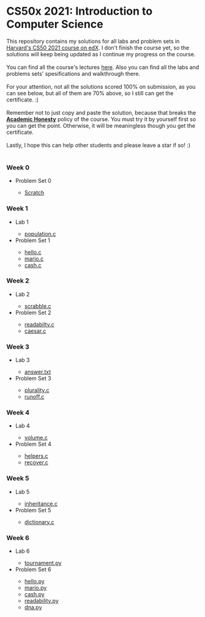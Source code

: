 # CS50x 2021: Introduction to Computer Science
This repository contains my solutions for all labs and problem sets in <a href='https://www.edx.org/course/cs50s-introduction-to-computer-science'>Harvard's CS50 2021 course on edX</a>. I don't finish the course yet, so the solutions will keep being updated as I continue my progress on the course.  <br><br>
You can find all the course's lectures <a href='https://cs50.harvard.edu/x/2021/'>here</a>. Also you can find all the labs and problems sets' spesifications and walkthrough there. <br><br>
For your attention, not all the solutions scored 100% on submission, as you can see below, but all of them are 70% above, so I still can get the certificate. :) <br><br>
Remember not to just copy and paste the solution, because that breaks the [**Academic Honesty**](https://docs.cs50.net/2016/fall/syllabus/cs50.html#academic-honesty) policy of the course. You must try it by yourself first so you can get the point. Otherwise, it will be meaningless though you get the certificate. <br><br>
Lastly, I hope this can help other students and please leave a star if so! :) <br><br>

<p></p><h3 style="text-align: left;">Week 0</h3><div><ul style="text-align: left;"><li>Problem Set 0</li><ul><li><a href="https://github.com/mufidu/cs50x/blob/main/Week%200/pset0/Get%20the%20ball.sb3">Scratch</a></li></ul></ul></div><h3 style="text-align: left;">Week 1</h3><div><ul style="text-align: left;"><li>Lab 1</li><ul><li><a href="https://github.com/mufidu/cs50x/blob/main/lab1/population.c">population.c</a></li></ul><li>Problem Set 1</li><ul><li><a href="https://github.com/mufidu/cs50x/blob/main/Week%201/pset1/hello/hello.c">hello.c</a></li><li><a href="https://github.com/mufidu/cs50x/blob/main/Week%201/pset1/mario/mario.c">mario.c</a></li><li><a href="https://github.com/mufidu/cs50x/blob/main/Week%201/pset1/cash/cash.c">cash.c</a>&nbsp;</li></ul></ul><h3 style="text-align: left;">Week 2</h3></div><div><ul style="text-align: left;"><li>Lab 2</li><ul><li><a href="https://github.com/mufidu/cs50x/blob/main/lab2/scrabble.c">scrabble.c</a></li></ul><li>Problem Set 2</li><ul><li><a href="https://github.com/mufidu/cs50x/blob/main/Week%202/pset2/readability/readability.c">readabilty.c</a></li><li><a href="https://github.com/mufidu/cs50x/blob/main/Week%202/pset2/caesar/caesar.c">caesar.c</a></li></ul></ul><h3 style="text-align: left;">Week 3</h3></div><div><ul style="text-align: left;"><li>Lab 3</li><ul><li><a href="https://github.com/mufidu/cs50x/blob/main/Week%203/lab3/answers.txt">answer.txt</a></li></ul><li>Problem Set 3</li><ul><li><a href="https://github.com/mufidu/cs50x/blob/main/Week%203/pset3/plurality/plurality.c">plurality.c</a></li><li><a href="https://github.com/mufidu/cs50x/blob/main/Week%203/pset3/runoff/runoff.c">runoff.c</a></li></ul></ul><h3 style="text-align: left;">Week 4</h3></div><div><ul style="text-align: left;"><li>Lab 4</li><ul><li><a href="https://github.com/mufidu/cs50x/blob/main/Week%204/lab4/volume.c">volume.c</a></li></ul><li>Problem Set 4</li><ul><li><a href="https://github.com/mufidu/cs50x/blob/main/Week%204/pset4/filter/helpers.c">helpers.c</a></li><li><a href="https://github.com/mufidu/cs50x/blob/main/Week%204/pset4/recover/recover.c">recover.c</a></li></ul></ul><h3 style="text-align: left;">Week 5</h3><div><ul style="text-align: left;"><li>Lab 5</li><ul><li><a href="https://github.com/mufidu/cs50x/blob/main/Week%205/lab5/lab5/inheritance.c">inheritance.c</a></li></ul><li>Problem Set 5</li><ul><li><a href="https://github.com/mufidu/cs50x/blob/main/Week%205/pset5/speller/dictionary.c">dictionary.c</a></li></ul></ul><h3 style="text-align: left;">Week 6</h3><div><ul style="text-align: left;"><li>Lab 6</li><ul><li><a href="https://github.com/mufidu/cs50x/blob/main/Week%206/lab6/tournament.py">tournament.py</a></li></ul><li>Problem Set 6</li><ul><li><a href="https://github.com/mufidu/cs50x/blob/main/Week%206/pset6/hello/hello.py">hello.py</a></li><li><a href="https://github.com/mufidu/cs50x/blob/main/Week%206/pset6/mario/mario.py">mario.py</a></li><li><a href="https://github.com/mufidu/cs50x/blob/main/Week%206/pset6/cash/cash.py">cash.py</a></li><li><a href="https://github.com/mufidu/cs50x/blob/main/Week%206/pset6/readability/readability.py">readability.py</a></li><li><a href="https://github.com/mufidu/cs50x/blob/main/Week%206/pset6/dna/dna.py">dna.py</a></li></ul></ul></div><div><br /></div></div><div><br /></div><div><br /></div><div><br /></div><div><br /></div><div><br /></div><div><br /></div><div><br /></div><div><br /></div><div><br /></div><div><br /></div><div><br /></div><div><br /></div><div><br /></div><div><br /></div><div><br /></div><div><br /></div><div><br /></div><div><br /></div><div><br /></div><div><br /></div><div><br /></div><div><br /></div><div><br /></div><div><br /></div><div><br /></div><div><br /></div><div><br /></div><div><br /></div><div><br /></div><div><br /></div><div><br /></div><div><br /></div><div><br /></div><div><br /></div><div><br /></div><div><br /></div><div><br /></div><div><br /></div><div><br /></div><div><br /></div><div><br /></div><div><br /></div><div><br /></div><div><br /></div><div><br /></div><div><br /></div><div><br /></div><div><br /></div><div><br /></div></div><div><br /></div><div><br /></div><div><br /></div><div><br /></div><p></p>
